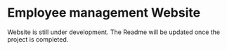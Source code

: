 # Employee management Website

Website is still under development. The Readme will be updated once the project is completed. 